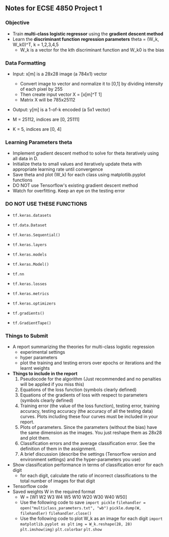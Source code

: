 ## Notes for ECSE 4850 Project 1

### Objective
- Train **multi-class logistic regressor** using the **gradient descent method**
- Learn the **discriminant function regression parameters** theta = (W_k, W_k0)^T, k = 1,2,3,4,5
    - W_k is a vector for the kth discriminant function and W_k0 is the bias

### Data Formatting
- Input: x[m] is a 28x28 image (a 784x1) vector
    - Convert image to vector and normalize it to [0,1] by dividing intensity of each pixel by 255
    - Then create input vector X = [x[m]^T 1]
    - Matrix X will be 785x25112
- Output: y[m] is a 1-of-k encoded (a 5x1 vector)

- M = 25112, indices are [0, 25111]
- K = 5, indices are [0, 4]

### Learning Parameters theta
- Implement gradient descent method to solve for theta iteratively using all data in D.
- Initialize theta to small values and iteratively update theta with appropriate learning rate until convergence
- Save theta and plot (W_k) for each class using matplotlib.pyplot functions
- DO NOT use Tensorflow's existing gradient descent method
- Watch for overfitting. Keep an eye on the testing error

### DO NOT USE THESE FUNCTIONS
- `tf.keras.datasets`
- `tf.data.Dataset`

- `tf.keras.Sequential()`
- `tf.keras.layers`
- `tf.keras.models`
- `tf.keras.Model()`
- `tf.nn`

- `tf.keras.losses`
- `tf.keras.metrics`

- `tf.keras.optimizers`
- `tf.gradients()`
- `tf.GradientTape()`



### Things to Submit
- A report summarizing the theories for multi-class logistic regression
    - experimental settings
    - hyper parameters
    - plot the training and testing errors over epochs or iterations and the learnt weights
- **Things to include in the report**
    1. Pseudocode for the algorithm (Just recommended and no penalties will be applied if you miss this)
    2. Equations of the loss function (symbols clearly defined)
    3. Equations of the gradients of loss with respect to parameters (symbols clearly defined)
    4. Training error (the value of the loss function), testing error, 
        training accuracy, testing accuracy (the accuracy of all the testing data) curves.
        Plots including these four curves must be included in your report.
    5. Plots of parameters. Since the parameters (without the bias) have the same dimension as the 
        images. You just reshape them as 28x28 and plot them.
    6. Classification errors and the average classification error. See the definition of
        them in the assignment.
    7. A brief discussion (describe the settings (Tensorflow version and environment settings)
        and the hyper-parameters you use)
- Show classification performance in terms of classification error for each digit
    - for each digit, calculate the ratio of incorrect classifications to the total number of images for that digit
- Tensorflow code
- Saved weights W in the required format
    - W = [W1  W2  W3  W4  W5
           W10 W20 W30 W40 W50]
    - Use the following code to save
        `import pickle`
        `filehandler = open("multiclass_parameters.txt", "wb")`
        `pickle.dump(W, filehandler)`
        `filehandler.close()`
    - Use the following code to plot W_k as an image for each digit
        `import matplotlib.pyplot as plt`
        `img = W_k.reshape(28, 28)`
        `plt.imshow(img)`
        `plt.colorbar`
        `plt.show`

